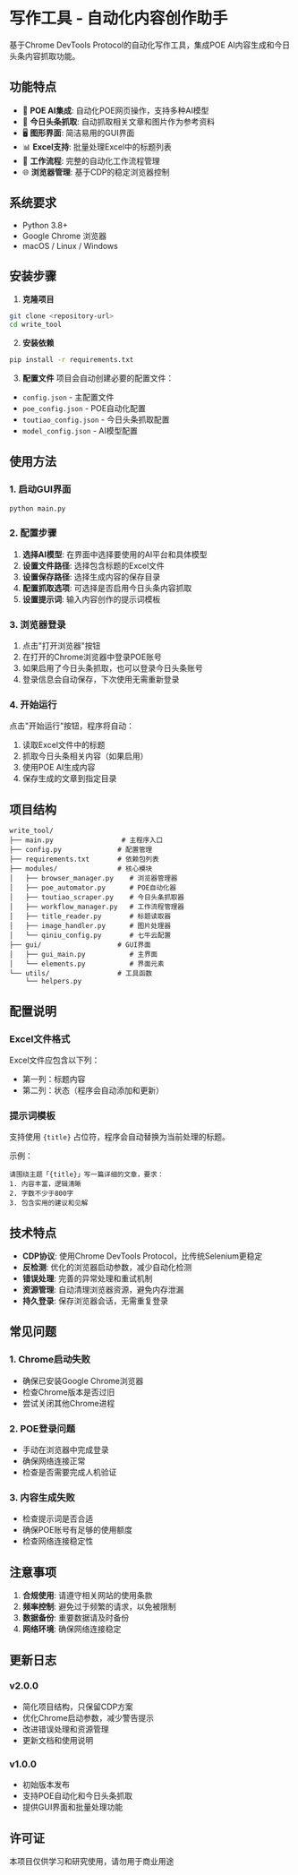# 写作工具 - 自动化内容创作助手

基于Chrome DevTools Protocol的自动化写作工具，集成POE AI内容生成和今日头条内容抓取功能。

## 功能特点

- 🤖 **POE AI集成**: 自动化POE网页操作，支持多种AI模型
- 📰 **今日头条抓取**: 自动抓取相关文章和图片作为参考资料
- 🖥️ **图形界面**: 简洁易用的GUI界面
- 📊 **Excel支持**: 批量处理Excel中的标题列表
- 🔄 **工作流程**: 完整的自动化工作流程管理
- 🌐 **浏览器管理**: 基于CDP的稳定浏览器控制

## 系统要求

- Python 3.8+
- Google Chrome 浏览器
- macOS / Linux / Windows

## 安装步骤

1. **克隆项目**
```bash
git clone <repository-url>
cd write_tool
```

2. **安装依赖**
```bash
pip install -r requirements.txt
```

3. **配置文件**
项目会自动创建必要的配置文件：
- `config.json` - 主配置文件
- `poe_config.json` - POE自动化配置
- `toutiao_config.json` - 今日头条抓取配置
- `model_config.json` - AI模型配置

## 使用方法

### 1. 启动GUI界面
```bash
python main.py
```

### 2. 配置步骤
1. **选择AI模型**: 在界面中选择要使用的AI平台和具体模型
2. **设置文件路径**: 选择包含标题的Excel文件
3. **设置保存路径**: 选择生成内容的保存目录
4. **配置抓取选项**: 可选择是否启用今日头条内容抓取
5. **设置提示词**: 输入内容创作的提示词模板

### 3. 浏览器登录
1. 点击"打开浏览器"按钮
2. 在打开的Chrome浏览器中登录POE账号
3. 如果启用了今日头条抓取，也可以登录今日头条账号
4. 登录信息会自动保存，下次使用无需重新登录

### 4. 开始运行
点击"开始运行"按钮，程序将自动：
1. 读取Excel文件中的标题
2. 抓取今日头条相关内容（如果启用）
3. 使用POE AI生成内容
4. 保存生成的文章到指定目录

## 项目结构

```
write_tool/
├── main.py                 # 主程序入口
├── config.py              # 配置管理
├── requirements.txt       # 依赖包列表
├── modules/               # 核心模块
│   ├── browser_manager.py    # 浏览器管理器
│   ├── poe_automator.py      # POE自动化器
│   ├── toutiao_scraper.py    # 今日头条抓取器
│   ├── workflow_manager.py   # 工作流程管理器
│   ├── title_reader.py       # 标题读取器
│   ├── image_handler.py      # 图片处理器
│   └── qiniu_config.py       # 七牛云配置
├── gui/                   # GUI界面
│   ├── gui_main.py           # 主界面
│   └── elements.py           # 界面元素
└── utils/                 # 工具函数
    └── helpers.py
```

## 配置说明

### Excel文件格式
Excel文件应包含以下列：
- 第一列：标题内容
- 第二列：状态（程序会自动添加和更新）

### 提示词模板
支持使用 `{title}` 占位符，程序会自动替换为当前处理的标题。

示例：
```
请围绕主题「{title}」写一篇详细的文章，要求：
1. 内容丰富，逻辑清晰
2. 字数不少于800字
3. 包含实用的建议和见解
```

## 技术特点

- **CDP协议**: 使用Chrome DevTools Protocol，比传统Selenium更稳定
- **反检测**: 优化的浏览器启动参数，减少自动化检测
- **错误处理**: 完善的异常处理和重试机制
- **资源管理**: 自动清理浏览器资源，避免内存泄漏
- **持久登录**: 保存浏览器会话，无需重复登录

## 常见问题

### 1. Chrome启动失败
- 确保已安装Google Chrome浏览器
- 检查Chrome版本是否过旧
- 尝试关闭其他Chrome进程

### 2. POE登录问题
- 手动在浏览器中完成登录
- 确保网络连接正常
- 检查是否需要完成人机验证

### 3. 内容生成失败
- 检查提示词是否合适
- 确保POE账号有足够的使用额度
- 检查网络连接稳定性

## 注意事项

1. **合规使用**: 请遵守相关网站的使用条款
2. **频率控制**: 避免过于频繁的请求，以免被限制
3. **数据备份**: 重要数据请及时备份
4. **网络环境**: 确保网络连接稳定

## 更新日志

### v2.0.0
- 简化项目结构，只保留CDP方案
- 优化Chrome启动参数，减少警告提示
- 改进错误处理和资源管理
- 更新文档和使用说明

### v1.0.0
- 初始版本发布
- 支持POE自动化和今日头条抓取
- 提供GUI界面和批量处理功能

## 许可证

本项目仅供学习和研究使用，请勿用于商业用途 